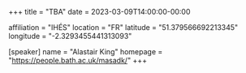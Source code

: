 +++
title = "TBA"
date = 2023-03-09T14:00:00-00:00

affiliation = "IHÉS"
location = "FR"
latitude = "51.379566692213345"
longitude = "-2.3293455441313093"

[speaker]
  name = "Alastair King"
  homepage = "https://people.bath.ac.uk/masadk/"
+++
